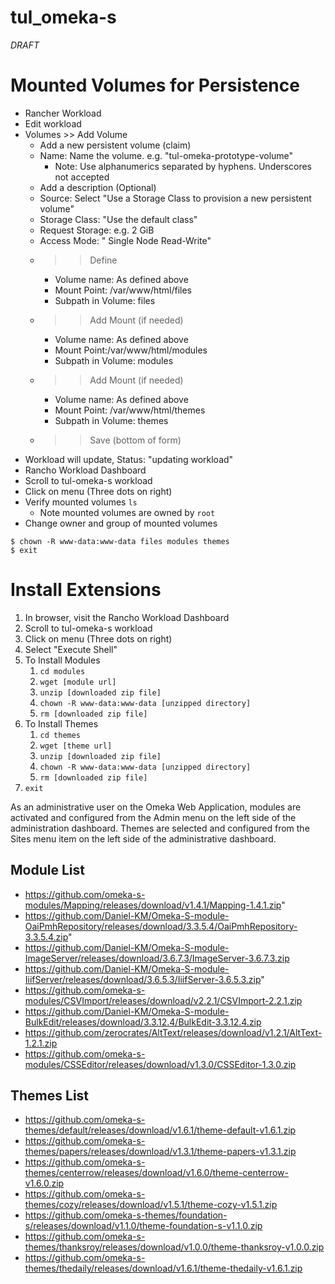 # tul_omeka-s

*DRAFT*

# Mounted Volumes for Persistence

- Rancher Workload
- Edit workload
- Volumes >> Add Volume
	- Add a new persistent volume (claim)
	- Name: Name the volume. e.g. "tul-omeka-prototype-volume"
		- Note: Use alphanumerics separated by hyphens. Underscores not accepted
	- Add a description (Optional)
	- Source: Select "Use a Storage Class to provision a new persistent volume"
	- Storage Class: "Use the default class"
	- Request Storage: e.g. 2 GiB
	- Access Mode: " Single Node Read-Write"
	- >> Define
		- Volume name: As defined above
		- Mount Point: /var/www/html/files
		- Subpath in Volume: files
	- >> Add Mount (if needed)
		- Volume name: As defined above
		- Mount Point:/var/www/html/modules
		- Subpath in Volume: modules
	- >> Add Mount (if needed)
		- Volume name: As defined above
		- Mount Point: /var/www/html/themes
		- Subpath in Volume: themes
	- >> Save (bottom of form)
- Workload will update, Status: "updating workload"
- Rancho Workload Dashboard
- Scroll to tul-omeka-s workload
- Click on menu (Three dots on right)
- Verify mounted volumes `ls`
	- Note mounted volumes are owned by `root`
- Change owner and group of mounted volumes

```
$ chown -R www-data:www-data files modules themes
$ exit
```

# Install Extensions

1. In browser, visit the Rancho Workload Dashboard
2. Scroll to tul-omeka-s workload
3. Click on menu (Three dots on right)
4. Select "Execute Shell"
5. To Install Modules
	1. `cd modules`
	2. `wget [module url]`
	3. `unzip [downloaded zip file]`
	4. `chown -R www-data:www-data [unzipped directory]`
	5. `rm [downloaded zip file]`
6. To Install Themes
	1. `cd themes`
	2. `wget [theme url]`
	3. `unzip [downloaded zip file]`
	4. `chown -R www-data:www-data [unzipped directory]`
	5. `rm [downloaded zip file]`
7. `exit`

As an administrative user on the Omeka Web Application, modules are activated and configured
from the Admin menu on the left side of the administration dashboard.  Themes are selected
and configured from the Sites menu item on the left side of the administrative dashboard.

## Module List

- https://github.com/omeka-s-modules/Mapping/releases/download/v1.4.1/Mapping-1.4.1.zip"
- https://github.com/Daniel-KM/Omeka-S-module-OaiPmhRepository/releases/download/3.3.5.4/OaiPmhRepository-3.3.5.4.zip"
- https://github.com/Daniel-KM/Omeka-S-module-ImageServer/releases/download/3.6.7.3/ImageServer-3.6.7.3.zip
- https://github.com/Daniel-KM/Omeka-S-module-IiifServer/releases/download/3.6.5.3/IiifServer-3.6.5.3.zip" 
- https://github.com/omeka-s-modules/CSVImport/releases/download/v2.2.1/CSVImport-2.2.1.zip
- https://github.com/Daniel-KM/Omeka-S-module-BulkEdit/releases/download/3.3.12.4/BulkEdit-3.3.12.4.zip
- https://github.com/zerocrates/AltText/releases/download/v1.2.1/AltText-1.2.1.zip
- https://github.com/omeka-s-modules/CSSEditor/releases/download/v1.3.0/CSSEditor-1.3.0.zip

## Themes List

- https://github.com/omeka-s-themes/default/releases/download/v1.6.1/theme-default-v1.6.1.zip
- https://github.com/omeka-s-themes/papers/releases/download/v1.3.1/theme-papers-v1.3.1.zip
- https://github.com/omeka-s-themes/centerrow/releases/download/v1.6.0/theme-centerrow-v1.6.0.zip
- https://github.com/omeka-s-themes/cozy/releases/download/v1.5.1/theme-cozy-v1.5.1.zip
- https://github.com/omeka-s-themes/foundation-s/releases/download/v1.1.0/theme-foundation-s-v1.1.0.zip
- https://github.com/omeka-s-themes/thanksroy/releases/download/v1.0.0/theme-thanksroy-v1.0.0.zip
- https://github.com/omeka-s-themes/thedaily/releases/download/v1.6.1/theme-thedaily-v1.6.1.zip
